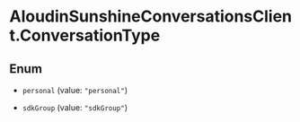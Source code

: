 # AloudinSunshineConversationsClient.ConversationType

## Enum


* `personal` (value: `"personal"`)

* `sdkGroup` (value: `"sdkGroup"`)


